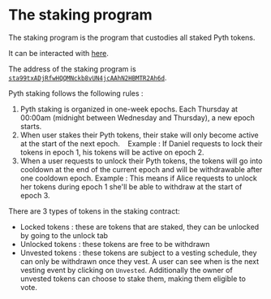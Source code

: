 # The staking program

The staking program is the program that custodies all staked Pyth tokens. 

It can be interacted with [here](https://staking.pyth.network/staking).

The address of the staking program is [`sta99txADjRfwHQQMNckb8vUN4jcAAhN2HBMTR2Ah6d`](https://explorer.solana.com/address/sta99txADjRfwHQQMNckb8vUN4jcAAhN2HBMTR2Ah6d).

Pyth staking follows the following rules : 

1. Pyth staking is organized in one-week epochs. Each Thursday at 00:00am (midnight between Wednesday and Thursday), a new epoch starts. 
2. When user stakes their Pyth tokens, their stake will only become active at the start of the next epoch.   
Example : If Daniel requests to lock their tokens in epoch 1, his tokens will be active on epoch 2.
3. When a user requests to unlock their Pyth tokens, the tokens will go into cooldown at the end of the current epoch and will be withdrawable after one cooldown epoch.
Example : This means if Alice requests to unlock her tokens during epoch 1 she'll be able to withdraw at the start of epoch 3. 

There are 3 types of tokens in the staking contract:
- Locked tokens : these are tokens that are staked, they can be unlocked by going to the unlock tab
- Unlocked tokens : these tokens are free to be withdrawn
- Unvested tokens : these tokens are subject to a vesting schedule, they can only be withdrawn once they vest. A user can see when is the next vesting event by clicking on `Unvested`. Additionally the owner of unvested tokens can choose to stake them, making them eligible to vote.
